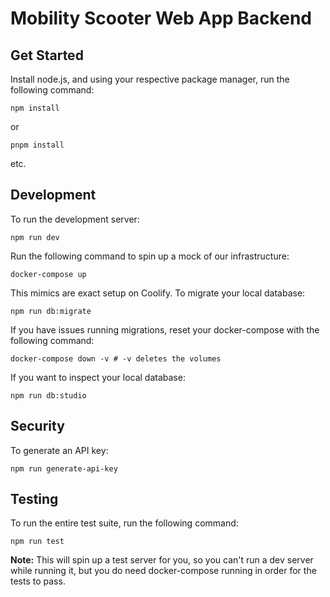 # Mobility Scooter Web App Backend
## Get Started
Install node.js, and using your respective package manager, run the following command:
```
npm install
```
or
```
pnpm install
```
etc.

## Development
To run the development server:
```
npm run dev
```
Run the following command to spin up a mock of our infrastructure:
```
docker-compose up
```
This mimics are exact setup on Coolify. To migrate your local database:
```
npm run db:migrate
```
If you have issues running migrations, reset your docker-compose with the following command:
```
docker-compose down -v # -v deletes the volumes
```
If you want to inspect your local database:
```
npm run db:studio
```

## Security
To generate an API key:
```
npm run generate-api-key
```

## Testing
To run the entire test suite, run the following command:
```
npm run test
```
**Note:** This will spin up a test server for you, so you can't run a dev server while running it, but you do need docker-compose running in order for the tests to pass.